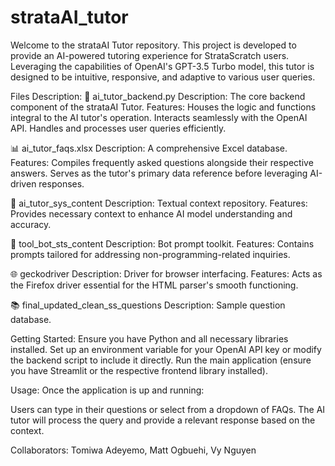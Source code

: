 # strataAI_tutor

Welcome to the strataAI Tutor repository. This project is developed to provide an AI-powered tutoring experience for StrataScratch users. Leveraging the capabilities of OpenAI's GPT-3.5 Turbo model, this tutor is designed to be intuitive, responsive, and adaptive to various user queries.

Files Description:
📜 ai_tutor_backend.py
Description: The core backend component of the strataAI Tutor.
Features:
Houses the logic and functions integral to the AI tutor's operation.
Interacts seamlessly with the OpenAI API.
Handles and processes user queries efficiently.

📊 ai_tutor_faqs.xlsx
Description: A comprehensive Excel database.
Features:
Compiles frequently asked questions alongside their respective answers.
Serves as the tutor's primary data reference before leveraging AI-driven responses.

📄 ai_tutor_sys_content
Description: Textual context repository.
Features:
Provides necessary context to enhance AI model understanding and accuracy.

🔧 tool_bot_sts_content
Description: Bot prompt toolkit.
Features:
Contains prompts tailored for addressing non-programming-related inquiries.

🌐 geckodriver
Description: Driver for browser interfacing.
Features:
Acts as the Firefox driver essential for the HTML parser's smooth functioning.

📚 final_updated_clean_ss_questions
Description: Sample question database.

Getting Started:
Ensure you have Python and all necessary libraries installed.
Set up an environment variable for your OpenAI API key or modify the backend script to include it directly.
Run the main application (ensure you have Streamlit or the respective frontend library installed).

Usage:
Once the application is up and running:

Users can type in their questions or select from a dropdown of FAQs.
The AI tutor will process the query and provide a relevant response based on the context.


Collaborators: Tomiwa Adeyemo, Matt Ogbuehi, Vy Nguyen
